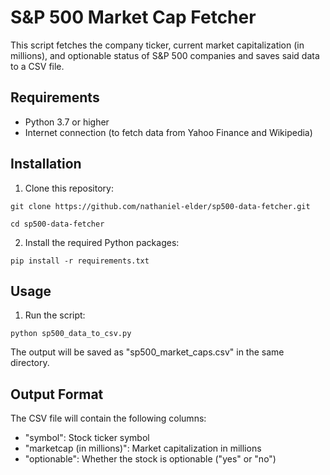 # S&P 500 Market Cap Fetcher

This script fetches the company ticker, current market capitalization (in millions), and optionable status of S&P 500 companies and saves said data to a CSV file.

## Requirements

- Python 3.7 or higher
- Internet connection (to fetch data from Yahoo Finance and Wikipedia)

## Installation

1. Clone this repository:

```git clone https://github.com/nathaniel-elder/sp500-data-fetcher.git```

```cd sp500-data-fetcher```

2. Install the required Python packages:

```pip install -r requirements.txt```

## Usage

1. Run the script:

```python sp500_data_to_csv.py```

The output will be saved as "sp500_market_caps.csv" in the same directory.

## Output Format

The CSV file will contain the following columns:
- "symbol": Stock ticker symbol
- "marketcap (in millions)": Market capitalization in millions
- "optionable": Whether the stock is optionable ("yes" or "no")
